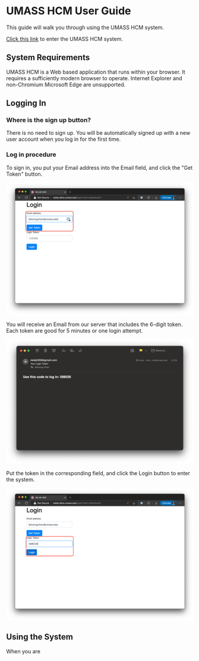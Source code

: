 # UMASS HCM User Guide

This guide will walk you through using the UMASS HCM system.

[Click this link](http://nelab.ddns.umass.edu) to enter the UMASS HCM system.

## System Requirements

UMASS HCM is a Web based application that runs within your browser. It requires
a sufficiently modern browser to operate. Internet Explorer and non-Chromium
Microsoft Edge are unsupported.

## Logging In

### Where is the sign up button?

There is no need to sign up. You will be automatically signed up with a new user
account when you log in for the first time.

### Log in procedure

To sign in, you put your Email address into the Email field, and click the "Get
Token" button.

![Email field in box](images/login-email.png)

You will receive an Email from our server that includes the 6-digit token. Each
token are good for 5 minutes or one login attempt.

![Token in Email](images/login-token-email.png)

Put the token in the corresponding field, and click the Login button to enter
the system.

![Toekn to login](images/login-token.png)

## Using the System

When you are 

